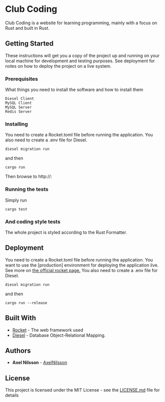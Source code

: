 # Club Coding

Club Coding is a website for learning programming, mainly with a focus on Rust and built in Rust.

## Getting Started

These instructions will get you a copy of the project up and running on your local machine for development and testing purposes. See deployment for notes on how to deploy the project on a live system.

### Prerequisites

What things you need to install the software and how to install them

```
Diesel Client
MySQL Client
MySQL Server
Redis Server
```

### Installing

You need to create a Rocket.toml file before running the application.
You also need to create a .env file for Diesel.

```
diesel migration run
```
and then
```
cargo run
```

Then browse to http://<yourhost>:<yourport>

### Running the tests
Simply run
```
cargo test
```

### And coding style tests

The whole project is styled according to the Rust Formatter.

## Deployment

You need to create a Rocket.toml file before running the application. You want to use the \[production\] environment for deploying the application live. See more on [the official rocket page.](https://rocket.rs/guide/configuration/)
You also need to create a .env file for Diesel.

```
diesel migration run
```
and then
```
cargo run --release
```

## Built With

* [Rocket](https://rocket.rs/) - The web framework used
* [Diesel](http://diesel.rs) - Database Object-Relational Mapping.

## Authors

* **Axel Nilsson** - [AxelNilsson](https://github.com/AxelNilsson)

## License

This project is licensed under the MIT License - see the [LICENSE.md](LICENSE.md) file for details
